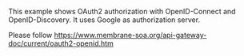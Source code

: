 This example shows OAuth2 authorization with OpenID-Connect and OpenID-Discovery. It uses Google as authorization server.

Please follow https://www.membrane-soa.org/api-gateway-doc/current/oauth2-openid.htm